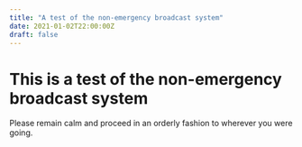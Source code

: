 ```yaml
---
title: "A test of the non-emergency broadcast system"
date: 2021-01-02T22:00:00Z
draft: false
---
```


# This is a test of the non-emergency broadcast system

Please remain calm and proceed in an orderly fashion to wherever you were going.